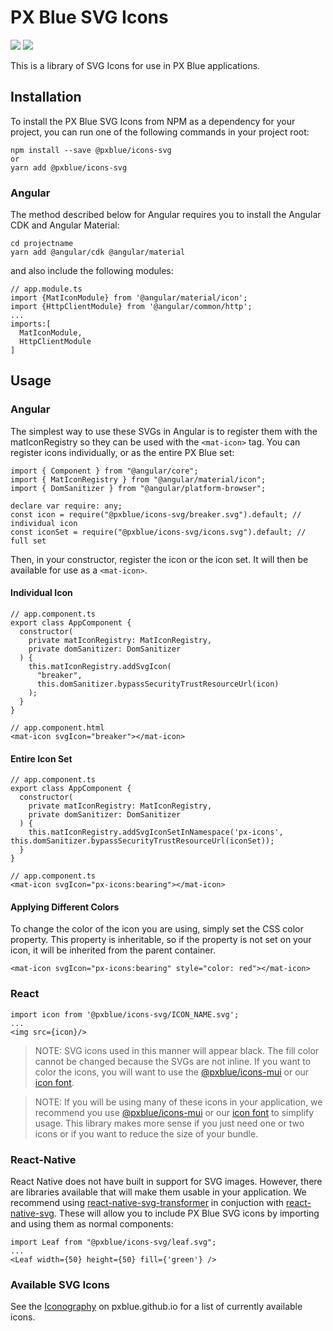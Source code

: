 # PX Blue SVG Icons
[![](https://img.shields.io/npm/v/@pxblue/icons-svg.svg?label=@pxblue/icons-svg&style=flat)](https://www.npmjs.com/package/@pxblue/icons-svg)
[![](https://img.shields.io/circleci/project/github/pxblue/icons/master.svg?style=flat)](https://circleci.com/gh/pxblue/icons/tree/master)


This is a library of SVG Icons for use in PX Blue applications.

## Installation
To install the PX Blue SVG Icons from NPM as a dependency for your project, you can run one of the following commands in your project root:
```
npm install --save @pxblue/icons-svg
or
yarn add @pxblue/icons-svg
```

### Angular
The method described below for Angular requires you to install the Angular CDK and Angular Material:
```
cd projectname
yarn add @angular/cdk @angular/material
```

and also include the following modules:
```
// app.module.ts
import {MatIconModule} from '@angular/material/icon';
import {HttpClientModule} from '@angular/common/http';
...
imports:[
  MatIconModule,
  HttpClientModule
]
```

## Usage

### Angular
The simplest way to use these SVGs in Angular is to register them with the matIconRegistry so they can be used with the ```<mat-icon>``` tag. You can register icons individually, or as the entire PX Blue set:

```
import { Component } from "@angular/core";
import { MatIconRegistry } from "@angular/material/icon";
import { DomSanitizer } from "@angular/platform-browser";

declare var require: any;
const icon = require("@pxblue/icons-svg/breaker.svg").default; // individual icon
const iconSet = require("@pxblue/icons-svg/icons.svg").default; // full set
```

Then, in your constructor, register the icon or the icon set. It will then be available for use as a ```<mat-icon>```.

#### Individual Icon
```
// app.component.ts
export class AppComponent {
  constructor(
    private matIconRegistry: MatIconRegistry,
    private domSanitizer: DomSanitizer
  ) {
    this.matIconRegistry.addSvgIcon(
      "breaker",
      this.domSanitizer.bypassSecurityTrustResourceUrl(icon)
    );
  }
}
```

```
// app.component.html
<mat-icon svgIcon="breaker"></mat-icon>
```

#### Entire Icon Set
```
// app.component.ts
export class AppComponent {
  constructor(
    private matIconRegistry: MatIconRegistry,
    private domSanitizer: DomSanitizer
  ) {
    this.matIconRegistry.addSvgIconSetInNamespace('px-icons', this.domSanitizer.bypassSecurityTrustResourceUrl(iconSet));
  }
}
```

```
// app.component.ts
<mat-icon svgIcon="px-icons:bearing"></mat-icon>
```

#### Applying Different Colors
To change the color of the icon you are using, simply set the CSS color property. This property is inheritable, so if the property is not set on your icon, it will be inherited from the parent container.

```
<mat-icon svgIcon="px-icons:bearing" style="color: red"></mat-icon>
```

### React
```
import icon from '@pxblue/icons-svg/ICON_NAME.svg';
...
<img src={icon}/>
```

>NOTE: SVG icons used in this manner will appear black. The fill color cannot be changed because the SVGs are not inline. If you want to color the icons, you will want to use the [@pxblue/icons-mui](https://www.npmjs.com/package/@pxblue/icons-mui) or our [icon font](https://www.npmjs.com/package/@pxblue/icons).

>NOTE: If you will be using many of these icons in your application, we recommend you use [@pxblue/icons-mui](https://www.npmjs.com/package/@pxblue/icons-mui) or our [icon font](https://www.npmjs.com/package/@pxblue/icons) to simplify usage. This library makes more sense if you just need one or two icons or if you want to reduce the size of your bundle.

### React-Native
React Native does not have built in support for SVG images. However, there are libraries available that will make them usable in your application. We recommend using [react-native-svg-transformer](https://github.com/kristerkari/react-native-svg-transformer) in conjuction with [react-native-svg](https://github.com/react-native-community/react-native-svg). These will allow you to include PX Blue SVG icons by importing and using them as normal components:

```
import Leaf from "@pxblue/icons-svg/leaf.svg";
...
<Leaf width={50} height={50} fill={'green'} />
```

### Available SVG Icons
See the [Iconography](https://pxblue.github.io/style/iconography) on pxblue.github.io for a list of currently available icons.




